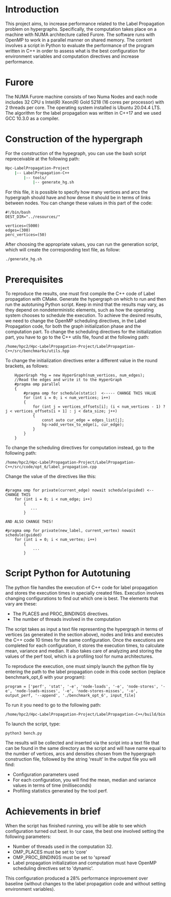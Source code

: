 # Introduction

This project aims, to increase performance related to the Label Propagation problem on hypergraphs.
Specifically, the computation takes place on a machine with NUMA architecture called Furore.
The software runs with OpenMP to work in a parallel manner on shared memory.
The content involves a script in Python to evaluate the performance of the program written in C++ in order to assess what is the best configuration for environment variables and computation directives and increase performance.

# Furore

The NUMA Furore machine consists of two Numa Nodes and each node includes 32 CPU s Intel(R) Xeon(R) Gold 5218
(16 cores per processor) with 2 threads per core.
The operating system installed is Ubuntu 20.04.4 LTS.
The algorithm for the label propagation was written in
C++17 and we used GCC 10.3.0 as a compiler.

# Construction of the hypergraph

For the construction of the hypegraph, you can use the bash script repreceivable at the following path:

``` bash
Hpc-LabelPropagation-Project
    |-- LabelPropagation-C++
        |-- tools/
            |-- generate_hg.sh
```   

For this file, it is possible to specify how many vertices and arcs the hypergraph should have and how dense it should be in terms of links between nodes.
You can change these values in this part of the code:

```
#!/bin/bash
DEST_DIR="../resources/"

vertices=(5000)
edges=(300)
perc_vertices=(50)
```

After choosing the appropriate values, you can run the generation script, which will create the corresponding text file, as follow:
```
./generate_hg.sh
 ```
# Prerequisites

To reproduce the results, one must first compile the C++ code of Label propagation with CMake. Generate the hypergraph on which to run and then run the autotuning Python script.
Keep in mind that the results may vary, as they depend on nondeterministic elements, such as how the operating system chooses to schedule the execution.
To achieve the desired results, we need to change the OpenMP scheduling directives, in the Label Propagation code, for both the graph initialization phase and the computation part.
To change the scheduling directives for the initialization part, you have to go to the C++ utils file, found at the following path:
 ```
 /home/hpc2/Hpc-LabelPropagation-Project/LabelPropagation-C++/src/benchmarks/utils.hpp
 ```

 To change the initialization directives enter a different value in the round brackets, as follows:
```
	HyperGraph *hg = new HyperGraph(num_vertices, num_edges);
	//Read the edges and write it to the HyperGraph	
	#pragma omp parallel
	{
		#pragma omp for schedule(static)  <----- CHANGE THIS VALUE
		for (int i = 0; i < num_vertices; i++)
		{
			for (int j = vertices_offsets[i]; (i < num_vertices - 1) ? j < vertices_offsets[i + 1] : j < data_size; j++)
			{
				const auto cur_edge = edges_list[j];
				hg->add_vertex_to_edge(i, cur_edge);
			}
		}
	}
```

To change the scheduling directives for computation instead, go to the following path:
```
/home/hpc2/Hpc-LabelPropagation-Project/LabelPropagation-C++/src/code/opt_6/label_propagation.cpp
```
Change the value of the directives like this:
```

#pragma omp for private(current_edge) nowait schedule(guided) <-- CHANGE THIS
    for (int i = 0; i < num_edge; i++)
        {
           ...
        }

AND ALSO CHANGE THIS!

#pragma omp for private(new_label, current_vertex) nowait schedule(guided)  
    for (int i = 0; i < num_vertex; i++)
        {
            ...
        }
```

# Script Python for Autotuning

The python file handles the execution of C++ code for label propagation and stores the execution times in specially created files.
Execution involves changing configurations to find out which one is best. The elements that vary are these:
- The PLACES and PROC_BINDINGS directives.
- The number of threads involved in the computation

The script takes as input a text file representing the hypergraph in terms of vertices (as generated in the section above), nodes and links and executes the C++ code 10 times for the same configuration.
Once the executions are completed for each configuration, it stores the execution times, to calculate mean, variance and median.
It also takes care of analyzing and storing the values of the perf tool, which is a profiling tool for numa architectures.

To reproduce the execution, one must simply launch the python file by entering the path to the label propagation code in this code section (replace benchmark_opt_6 with your program):

 ```
 program = ['perf', 'stat', '-e', 'node-loads', '-e', 'node-stores', '-e', 'node-loads-misses', '-e', 'node-stores-misses', '-o', output_perf, '--append', './benchmark_opt_6', input_file]
 ```

 To run it you need to go to the following path:
 ```
 /home/hpc2/Hpc-LabelPropagation-Project/LabelPropagation-C++/build/bin
 ```
 To launch the script, type:
 ```
 python3 bench.py
 ```

The results will be collected and inserted via the script into a text file that can be found in the same directory as the script and will have name equal to the number of vertices, arcs and densities chosen from the hypergraph construction file, followed by the string 'result'
In the output file you will find:
- Configuration parameters used
- For each configuration, you will find the mean, median and variance values in terms of time (milliseconds)
- Profiling statistics generated by the tool perf.

# Achievements in brief

When the script has finished running, you will be able to see which configuration turned out best.
In our case, the best one involved setting the following parameters:
- Number of threads used in the computation 32.
- OMP_PLACES must be set to 'core'
- OMP_PROC_BINDINGS must be set to 'spread'
- Label propagation initialization and computation must have OpenMP scheduling directives set to 'dynamic'.


This configuration produced a 28% performance improvement over baseline (without changes to the label propagation code and without setting environment variables).
 